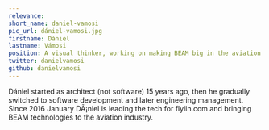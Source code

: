 ```yaml
---
relevance: 
short_name: daniel-vamosi
pic_url: dániel-vamosi.jpg
firstname: Dániel
lastname: Vámosi
position: A visual thinker, working on making BEAM big in the aviation industry
twitter: danielvamosi
github: danielvamosi
---
```

<p>Dániel started as architect (not software) 15 years ago, then he gradually switched to software development and later engineering management. Since 2016 January DÃ¡niel is leading the tech for flyiin.com and bringing BEAM technologies to the aviation industry.
</p>
